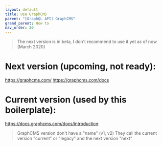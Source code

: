 ```yaml
---
layout: default
title: Use GraphCMS
parent: "[GraphQL API] GraphCMS"
grand_parent: How to
nav_order: 20
---
```


> The next version is in beta, I don't recommend to use it yet as of now (March 2020)

# Next version (upcoming, not ready):
https://graphcms.com/
https://graphcms.com/docs

# Current version (used by this boilerplate):
https://docs.graphcms.com/docs/introduction

> GraphCMS version don't have a "name" (v1, v2)
> They call the current version "current" or "legacy" and the next version "next"

